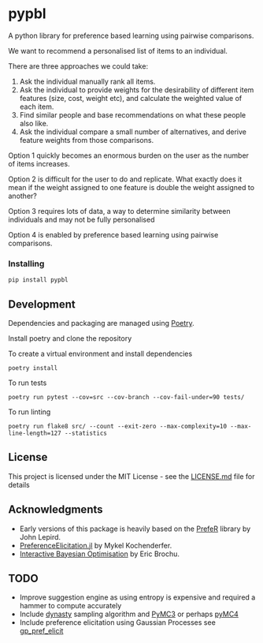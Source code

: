 # pypbl

A python library for preference based learning using pairwise comparisons.


We want to recommend a personalised list of items to an individual. 

There are three approaches we could take:

1. Ask the individual manually rank all items.
2. Ask the individual to provide weights for the desirability of different item features (size, cost, weight etc), and calculate the weighted value of each item.
3. Find similar people and base recommendations on what these people also like.
3. Ask the individual compare a small number of alternatives, and derive feature weights from those comparisons.

Option 1 quickly becomes an enormous burden on the user as the number of items increases. 

Option 2 is difficult for the user to do and replicate. What exactly does it mean if the weight assigned to one feature is double the weight assigned to another?

Option 3 requires lots of data, a way to determine similarity between individuals and may not be fully personalised

Option 4 is enabled by preference based learning using pairwise comparisons.

### Installing

```
pip install pypbl
```

## Development

Dependencies and packaging are managed using [Poetry](https://github.com/python-poetry/poetry). 

Install poetry and clone the repository

To create a virtual environment and install dependencies
```
poetry install
```

To run tests
```
poetry run pytest --cov=src --cov-branch --cov-fail-under=90 tests/
```

To run linting
```
poetry run flake8 src/ --count --exit-zero --max-complexity=10 --max-line-length=127 --statistics
```

## License

This project is licensed under the MIT License - see the [LICENSE.md](LICENSE.md) file for details

## Acknowledgments

* Early versions of this package is heavily based on the [PrefeR](https://cran.r-project.org/web/packages/prefeR/index.html) library by John Lepird. 
* [PreferenceElicitation.jl](https://github.com/sisl/PreferenceElicitation.jl) by Mykel Kochenderfer.
* [Interactive Bayesian Optimisation](https://github.com/misterwindupbird/IBO) by Eric Brochu.


## TODO
* Improve suggestion engine as using entropy is expensive and required a hammer to compute accurately 
* Include [dynasty](https://github.com/joshspeagle/dynesty) sampling algorithm and [PyMC3](https://docs.pymc.io/) or perhaps [pyMC4](https://github.com/pymc-devs/pymc4)
* Include preference elicitation using Gaussian Processes see [gp_pref_elicit](https://github.com/lmzintgraf/gp_pref_elicit)

